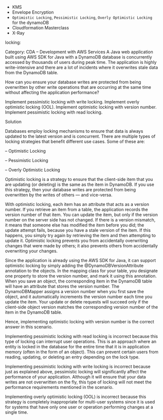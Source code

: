 - KMS
- Envelope Encryption
- `Optimistic Locking`, `Pessimistic Locking`, `Overly Optimistic Locking` for the dynamoDB
- Cloudformation Masterclass
- X-Ray

locking:

Category: CDA – Development with AWS Services
A Java web application built using AWS SDK for Java with a DynamoDB database is concurrently accessed by thousands of users during peak time. The application is highly write-intensive and there are a lot of incidents where it overwrites stale data from the DynamoDB table.

How can you ensure your database writes are protected from being overwritten by other write operations that are occurring at the same time without affecting the application performance?

Implement pessimistic locking with write locking.
Implement overly optimistic locking (OOL).
Implement optimistic locking with version number.
Implement pessimistic locking with read locking.

Solution

Databases employ locking mechanisms to ensure that data is always updated to the latest version and is concurrent. There are multiple types of locking strategies that benefit different use cases. Some of these are:

– Optimistic Locking

– Pessimistic Locking

– Overly Optimistic Locking

Optimistic locking is a strategy to ensure that the client-side item that you are updating (or deleting) is the same as the item in DynamoDB. If you use this strategy, then your database writes are protected from being overwritten by the writes of others — and vice-versa.

With optimistic locking, each item has an attribute that acts as a version number. If you retrieve an item from a table, the application records the version number of that item. You can update the item, but only if the version number on the server side has not changed. If there is a version mismatch, it means that someone else has modified the item before you did; the update attempt fails, because you have a stale version of the item. If this happens, you simply try again by retrieving the item and then attempting to update it. Optimistic locking prevents you from accidentally overwriting changes that were made by others; it also prevents others from accidentally overwriting your changes.

Since the application is already using the AWS SDK for Java, it can support optimistic locking by simply adding the @DynamoDBVersionAttribute annotation to the objects. In the mapping class for your table, you designate one property to store the version number, and mark it using this annotation. When you save an object, the corresponding item in the DynamoDB table will have an attribute that stores the version number. The DynamoDBMapper assigns a version number when you first save the object, and it automatically increments the version number each time you update the item. Your update or delete requests will succeed only if the client-side object version matches the corresponding version number of the item in the DynamoDB table.

Hence, implementing optimistic locking with version number is the correct answer in this scenario.

Implementing pessimistic locking with read locking is incorrect because this type of locking can interrupt user operations. This is an approach where an entity is locked in the database for the entire time that it is in application memory (often in the form of an object). This can prevent certain users from reading, updating, or deleting an entry depending on the lock type.

Implementing pessimistic locking with write locking is incorrect because just as explained above, pessimistic locking will significantly affect the performance of your application. Although it will ensure that your data writes are not overwritten on the fly, this type of locking will not meet the performance requirements mentioned in the scenario.

Implementing overly optimistic locking (OOL) is incorrect because this strategy is completely inappropriate for multi-user systems since it is used for systems that have only one user or operation performing changes at a single time.
